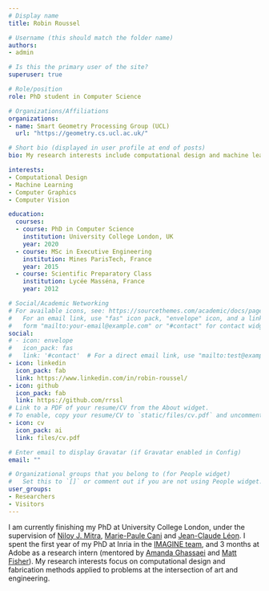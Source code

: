 ```yaml
---
# Display name
title: Robin Roussel

# Username (this should match the folder name)
authors:
- admin

# Is this the primary user of the site?
superuser: true

# Role/position
role: PhD student in Computer Science

# Organizations/Affiliations
organizations:
- name: Smart Geometry Processing Group (UCL)
  url: "https://geometry.cs.ucl.ac.uk/"

# Short bio (displayed in user profile at end of posts)
bio: My research interests include computational design and machine learning.

interests:
- Computational Design
- Machine Learning
- Computer Graphics
- Computer Vision

education:
  courses:
  - course: PhD in Computer Science
    institution: University College London, UK
    year: 2020
  - course: MSc in Executive Engineering
    institution: Mines ParisTech, France
    year: 2015
  - course: Scientific Preparatory Class
    institution: Lycée Masséna, France
    year: 2012

# Social/Academic Networking
# For available icons, see: https://sourcethemes.com/academic/docs/page-builder/#icons
#   For an email link, use "fas" icon pack, "envelope" icon, and a link in the
#   form "mailto:your-email@example.com" or "#contact" for contact widget.
social:
# - icon: envelope
#   icon_pack: fas
#   link: '#contact'  # For a direct email link, use "mailto:test@example.org".
- icon: linkedin
  icon_pack: fab
  link: https://www.linkedin.com/in/robin-roussel/
- icon: github
  icon_pack: fab
  link: https://github.com/rrssl
# Link to a PDF of your resume/CV from the About widget.
# To enable, copy your resume/CV to `static/files/cv.pdf` and uncomment the lines below.
- icon: cv
  icon_pack: ai
  link: files/cv.pdf

# Enter email to display Gravatar (if Gravatar enabled in Config)
email: ""

# Organizational groups that you belong to (for People widget)
#   Set this to `[]` or comment out if you are not using People widget.
user_groups:
- Researchers
- Visitors
---
```


I am currently finishing my PhD at University College London, under the supervision of [Niloy J. Mitra](http://www0.cs.ucl.ac.uk/staff/n.mitra/), [Marie-Paule Cani](https://www.lix.polytechnique.fr/geovic/members/marie-paule_cani/) and [Jean-Claude Léon](https://www.researchgate.net/profile/Jean-Claude_Leon). I spent the first year of my PhD at Inria in the [IMAGINE team](https://team.inria.fr/imagine/), and 3 months at Adobe as a research intern (mentored by [Amanda Ghassaei](http://www.amandaghassaei.com/) and [Matt Fisher](https://techmatt.github.io/)). My research interests focus on computational design and fabrication methods applied to problems at the intersection of art and engineering.
